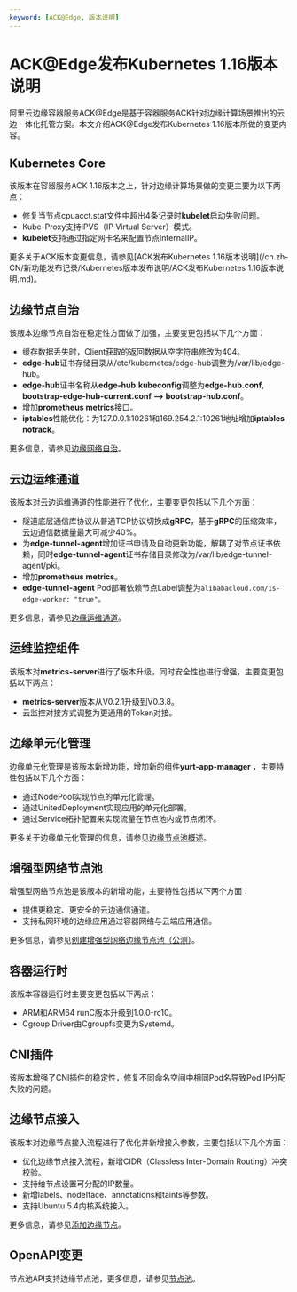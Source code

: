 ```yaml
---
keyword: [ACK@Edge, 版本说明]
---
```


# ACK@Edge发布Kubernetes 1.16版本说明

阿里云边缘容器服务ACK@Edge是基于容器服务ACK针对边缘计算场景推出的云边一体化托管方案。本文介绍ACK@Edge发布Kubernetes 1.16版本所做的变更内容。

## Kubernetes Core

该版本在容器服务ACK 1.16版本之上，针对边缘计算场景做的变更主要为以下两点：

-   修复当节点cpuacct.stat文件中超出4条记录时**kubelet**启动失败问题。
-   Kube-Proxy支持IPVS（IP Virtual Server）模式。
-   **kubelet**支持通过指定网卡名来配置节点InternalIP。

更多关于ACK版本变更信息，请参见[ACK发布Kubernetes 1.16版本说明](/cn.zh-CN/新功能发布记录/Kubernetes版本发布说明/ACK发布Kubernetes 1.16版本说明.md)。

## 边缘节点自治

该版本边缘节点自治在稳定性方面做了加强，主要变更包括以下几个方面：

-   缓存数据丢失时，Client获取的返回数据从空字符串修改为404。
-   **edge-hub**证书存储目录从/etc/kubernetes/edge-hub调整为/var/lib/edge-hub。
-   **edge-hub**证书名称从**edge-hub.kubeconfig**调整为**edge-hub.conf, bootstrap-edge-hub-current.conf --\> bootstrap-hub.conf**。
-   增加**prometheus metrics**接口。
-   **iptables**性能优化：为127.0.0.1:10261和169.254.2.1:10261地址增加**iptables notrack**。

更多信息，请参见[边缘网络自治]()。

## 云边运维通道

该版本对云边运维通道的性能进行了优化，主要变更包括以下几个方面：

-   隧道底层通信库协议从普通TCP协议切换成**gRPC**，基于**gRPC**的压缩效率，云边通信数据量最大可减少40%。
-   为**edge-tunnel-agent**增加证书申请及自动更新功能，解耦了对节点证书依赖，同时**edge-tunnel-agent**证书存储目录修改为/var/lib/edge-tunnel-agent/pki。
-   增加**prometheus metrics**。
-   **edge-tunnel-agent** Pod部署依赖节点Label调整为`alibabacloud.com/is-edge-worker: "true"`。

更多信息，请参见[边缘运维通道]()。

## 运维监控组件

该版本对**metrics-server**进行了版本升级，同时安全性也进行增强，主要变更包括以下两点：

-   **metrics-server**版本从V0.2.1升级到V0.3.8。
-   云监控对接方式调整为更通用的Token对接。

## 边缘单元化管理

边缘单元化管理是该版本新增功能，增加新的组件**yurt-app-manager** ，主要特性包括以下几个方面：

-   通过NodePool实现节点的单元化管理。
-   通过UnitedDeployment实现应用的单元化部署。
-   通过Service拓扑配置来实现流量在节点池内或节点闭环。

更多关于边缘单元化管理的信息，请参见[边缘节点池概述]()。

## 增强型网络节点池

增强型网络节点池是该版本的新增功能，主要特性包括以下两个方面：

-   提供更稳定、更安全的云边通信通道。
-   支持私网环境的边缘应用通过容器网络与云端应用通信。

更多信息，请参见[创建增强型网络边缘节点池（公测）]()。

## 容器运行时

该版本容器运行时主要变更包括以下两点：

-   ARM和ARM64 runC版本升级到1.0.0-rc10。
-   Cgroup Driver由Cgroupfs变更为Systemd。

## CNI插件

该版本增强了CNI插件的稳定性，修复不同命名空间中相同Pod名导致Pod IP分配失败的问题。

## 边缘节点接入

该版本对边缘节点接入流程进行了优化并新增接入参数，主要包括以下几个方面：

-   优化边缘节点接入流程，新增CIDR（Classless Inter-Domain Routing）冲突校验。
-   支持给节点设置可分配的IP数量。
-   新增labels、nodeIface、annotations和taints等参数。
-   支持Ubuntu 5.4内核系统接入。

更多信息，请参见[添加边缘节点](/cn.zh-CN/边缘容器服务ACK@Edge用户指南/边缘节点管理/添加边缘节点.md)。

## OpenAPI变更

节点池API支持边缘节点池，更多信息，请参见[节点池](/cn.zh-CN/API参考/节点/节点池/创建节点池.md)。

